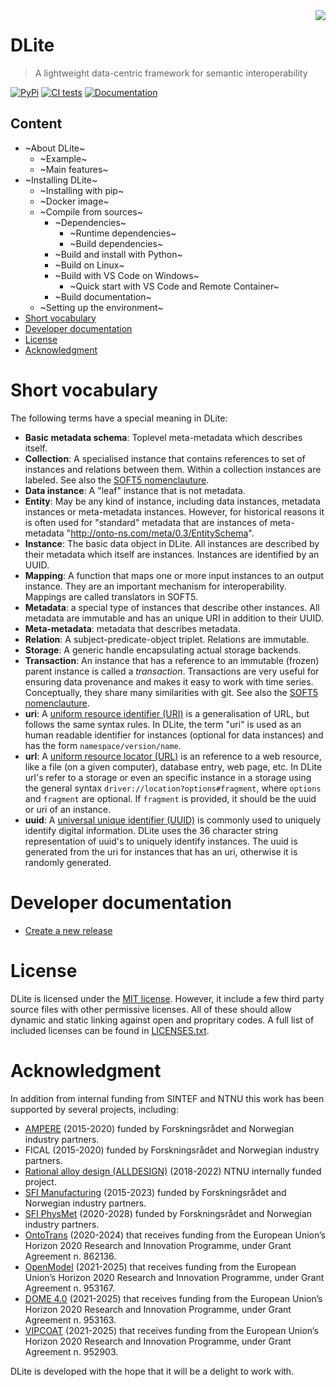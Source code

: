 <!-- markdownlint-disable-next-line MD033 MD041 -->
<img src="doc/figs/logo.svg" align="right"/>

DLite
=====

> A lightweight data-centric framework for semantic interoperability

[![PyPi](https://img.shields.io/pypi/v/dlite-python.svg)](https://pypi.org/project/DLite-Python/)
[![CI tests](https://github.com/sintef/dlite/workflows/CI%20tests/badge.svg)](https://github.com/SINTEF/dlite/actions)
[![Documentation](https://img.shields.io/badge/documentation-informational?logo=githubpages)](https://sintef.github.io/dlite/index.html)

Content
-------

* ~About DLite~
  * ~Example~
  * ~Main features~
* ~Installing DLite~
  * ~Installing with pip~
  * ~Docker image~
  * ~Compile from sources~
    * ~Dependencies~
      * ~Runtime dependencies~
      * ~Build dependencies~
    * ~Build and install with Python~
    * ~Build on Linux~
    * ~Build with VS Code on Windows~
      * ~Quick start with VS Code and Remote Container~
    * ~Build documentation~
  * ~Setting up the environment~
* [Short vocabulary](#short-vocabulary)
* [Developer documentation](#developer-documentation)
* [License](#license)
* [Acknowledgment](#acknowledgment)

Short vocabulary
================

The following terms have a special meaning in DLite:

* **Basic metadata schema**: Toplevel meta-metadata which describes itself.
* **Collection**: A specialised instance that contains references to set
  of instances and relations between them.  Within a collection instances
  are labeled.  See also the [SOFT5 nomenclauture].
* **Data instance**: A "leaf" instance that is not metadata.
* **Entity**: May be any kind of instance, including data instances,
  metadata instances or meta-metadata instances.  However, for historical
  reasons it is often used for "standard" metadata that are instances of
  meta-metadata "http://onto-ns.com/meta/0.3/EntitySchema".
* **Instance**: The basic data object in DLite.  All instances are described
  by their metadata which itself are instances.  Instances are identified
  by an UUID.
* **Mapping**: A function that maps one or more input instances to an
  output instance.  They are an important mechanism for interoperability.
  Mappings are called translators in SOFT5.
* **Metadata**: a special type of instances that describe other instances.
  All metadata are immutable and has an unique URI in addition to their
  UUID.
* **Meta-metadata**: metadata that describes metadata.
* **Relation**: A subject-predicate-object triplet. Relations
  are immutable.
* **Storage**: A generic handle encapsulating actual storage backends.
* **Transaction**: An instance that has a reference to an immutable
  (frozen) parent instance is called a *transaction*.  Transactions are
  very useful for ensuring data provenance and makes it easy to work
  with time series.  Conceptually, they share many similarities with
  git.  See also the [SOFT5 nomenclauture].
* **uri**: A [uniform resource identifier (URI)][URI] is a
  generalisation of URL, but follows the same syntax rules.  In
  DLite, the term "uri" is used as an human readable identifier for
  instances (optional for data instances) and has the form
  `namespace/version/name`.
* **url**: A [uniform resource locator (URL)][URL] is an reference
  to a web resource, like a file (on a given computer), database
  entry, web page, etc.  In DLite url's refer to a storage or even
  an specific instance in a storage using the general syntax
  `driver://location?options#fragment`, where `options` and `fragment`
  are optional.  If `fragment` is provided, it should be the uuid or
  uri of an instance.
* **uuid**: A [universal unique identifier (UUID)][UUID] is commonly
  used to uniquely identify digital information.  DLite uses the 36
  character string representation of uuid's to uniquely identify
  instances.  The uuid is generated from the uri for instances that
  has an uri, otherwise it is randomly generated.

Developer documentation
=======================

* [Create a new release](doc/developers/release_instructions.md)

License
=======

DLite is licensed under the [MIT license](LICENSE).  However, it
include a few third party source files with other permissive licenses.
All of these should allow dynamic and static linking against open and
propritary codes.  A full list of included licenses can be found in
[LICENSES.txt](src/utils/LICENSES.txt).

Acknowledgment
==============

In addition from internal funding from SINTEF and NTNU this work has
been supported by several projects, including:

* [AMPERE](https://www.sintef.no/en/projects/2015/ampere-aluminium-alloys-with-mechanical-properties-and-electrical-conductivity-at-elevated-temperatures/) (2015-2020) funded by Forskningsrådet and Norwegian industry partners.
* FICAL (2015-2020) funded by Forskningsrådet and Norwegian industry partners.
* [Rational alloy design (ALLDESIGN)](https://www.ntnu.edu/digital-transformation/alldesign) (2018-2022) NTNU internally funded project.
* [SFI Manufacturing](https://www.sfimanufacturing.no/) (2015-2023) funded by Forskningsrådet and Norwegian industry partners.
* [SFI PhysMet](https://www.ntnu.edu/physmet) (2020-2028) funded by Forskningsrådet and Norwegian industry partners.
* [OntoTrans](https://cordis.europa.eu/project/id/862136) (2020-2024) that receives funding from the European Union’s Horizon 2020 Research and Innovation Programme, under Grant Agreement n. 862136.
* [OpenModel](https://www.open-model.eu/) (2021-2025) that receives funding from the European Union’s Horizon 2020 Research and Innovation Programme, under Grant Agreement n. 953167.
* [DOME 4.0](https://dome40.eu/) (2021-2025) that receives funding from the European Union’s Horizon 2020 Research and Innovation Programme, under Grant Agreement n. 953163.
* [VIPCOAT](https://www.vipcoat.eu/) (2021-2025) that receives funding from the European Union’s Horizon 2020 Research and Innovation Programme, under Grant Agreement n. 952903.

DLite is developed with the hope that it will be a delight to work with.

[SOFT5 nomenclauture]: https://confluence.code.sintef.no/display/SOFT/Nomenclature
[UUID]: https://en.wikipedia.org/wiki/Universally_unique_identifier
[URL]: https://en.wikipedia.org/wiki/URL
[URI]: https://en.wikipedia.org/wiki/Uniform_Resource_Identifier
<!-- [IRI]: https://en.wikipedia.org/wiki/Internationalized_Resource_Identifier -->
